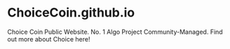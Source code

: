# ChoiceCoin.github.io
Choice Coin Public Website.
No. 1 Algo Project
Community-Managed. Find out more about Choice here!

